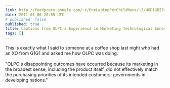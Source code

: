 ```yaml
---
link: http://feedproxy.google.com/~r/OneLaptopPerChildNews/~3/UGDiGBZ7zhM/cautions_from_olpcs_experience.html
date: 2011-01-06 20:55 UTC
# published: false
published: true
title: Cautions from OLPC's Experience in Marketing Technological Innovation to LDCs
tags: []
---
```


This is exactly what I said to someone at a coffee shop last night who had an XO from G1G1 and asked me how OLPC was doing:<br><br>"OLPC's disappointing outcomes have occurred because its marketing in the broadest sense, including the product itself, did not effectively match the purchasing priorities of its intended customers: governments in developing nations."
